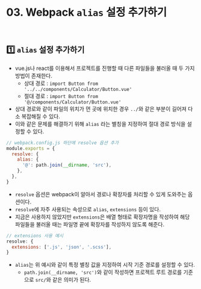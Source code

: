 # 03. Webpack `alias` 설정 추가하기

<br>

## :one: `alias` 설정 추가하기

- vue.js나 react를 이용해서 프로젝트를 진행할 때 다른 파일들을 불러올 때 두 가지 방법이 존재한다.
  - 상대 경로 : `import Button from '../../components/Calculator/Button.vue'`
  - 절대 경로 : `import Button from '@/components/Calculator/Button.vue'`
- 상대 경로와 같이 파일의 위치가 먼 곳에 위치한 경우 `../`와 같은 부분이 길어져 다소 복잡해질 수 있다.
- 이와 같은 문제를 해결하기 위해 `alias` 라는 별칭을 지정하여 절대 경로 방식을 설정할 수 있다.

```javascript
// webpack.config.js 하단에 resolve 옵션 추가
module.exports = {
  resolve: {
    alias: {
      '@': path.join(__dirname, 'src'),
    },
  },
}
```

- `resolve` 옵션은 webpack이 알아서 경로나 확장자를 처리할 수 있게 도와주는 옵션이다.
- `resolve`에 자주 사용되는 속성으로 `alias`, `extensions` 등이 있다.
- 지금은 사용하지 않았지만 `extensions`은 배열 형태로 확장자명을 작성하여 해당 파일들을 불러올 때는 파일명 끝에 확장자를 작성하지 않도록 해준다.

```javascript
// extensions 사용 예시
resolve: {
  extensions: ['.js', 'json', '.scss'],
}
```

- `alias`는 위 예시와 같이 특정 별칭 값을 지정하여 시작 기준 경로를 설정할 수 있다.
  - `path.join(__dirname, 'src')`와 같이 작성하면 프로젝트 루트 경로를 기준으로 `src/`와 같은 의미가 된다.